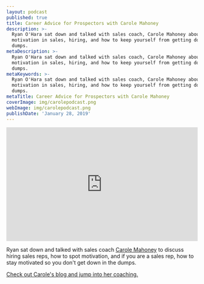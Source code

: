 ```yaml
---
layout: podcast
published: true
title: Career Advice for Prospectors with Carole Mahoney
description: >-
  Ryan O'Hara sat down and talked with sales coach, Carole Mahoney about
  motivation in sales, hiring, and how to keep yourself from getting down in the
  dumps.
metaDescription: >-
  Ryan O'Hara sat down and talked with sales coach, Carole Mahoney about
  motivation in sales, hiring, and how to keep yourself from getting down in the
  dumps.
metaKeywords: >-
  Ryan O'Hara sat down and talked with sales coach, Carole Mahoney about
  motivation in sales, hiring, and how to keep yourself from getting down in the
  dumps.
metaTitle: Career Advice for Prospectors with Carole Mahoney
coverImage: img/carolepodcast.png
webImage: img/carolepodcast.png
publishDate: 'January 28, 2019'
---
```

<iframe width="100%" height="300" scrolling="no" frameborder="no" allow="autoplay" src="https://w.soundcloud.com/player/?url=https%3A//api.soundcloud.com/tracks/565905456&color=%2300d586&auto_play=false&hide_related=false&show_comments=true&show_user=true&show_reposts=false&show_teaser=true&visual=true"></iframe>

Ryan sat down and talked with sales coach [Carole Mahoney](https://www.linkedin.com/in/carolemahoney/) to discuss hiring sales reps, how to spot motivation, and if you are a sales rep, how to stay motivated so you don't get down in the dumps. 

[Check out Carole's blog and jump into her coaching.](http://www.unboundgrowth.com/)






